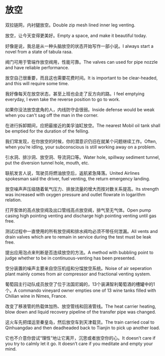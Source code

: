 # 放空

<p><span class="chinese">双拉链网，内衬腿放空。</span><span class="english">Double zip mesh lined inner leg venting.</span></p>

<p><span class="chinese">放空，让今天变得更美好。</span><span class="english">Empty a space, and make it beautiful today.</span></p>

<p><span class="chinese">好像是说，我总是从一种头脑放空的状态开始写作一部小说。</span><span class="english">I always start a novel from a state of tabula rasa.</span></p>

<p><span class="chinese">阀门可用于管端作放空阀用，性能可靠。</span><span class="english">The valves can used for pipe nozzle and have reliable performance.</span></p>

<p><span class="chinese">放空自己很重要，而且这也需要花费时间。</span><span class="english">It is important to be clear-headed, and this will require some time.</span></p>

<p><span class="chinese">我好像每天在放空状态，甚至上班也会走了反方向的路。</span><span class="english">I feel emptying everyday, I even take the reverse position to go to work.</span></p>

<p><span class="chinese">如果你没法放空底角的人，内线防守会很弱。</span><span class="english">Inside defense would be weak when you can't sag off the man in the corner.</span></p>

<p><span class="chinese">在进行拆卸期间，应把最接近的美孚油缸放空。</span><span class="english">The nearest Mobil oil tank shall be emptied for the duration of the felling.</span></p>

<p><span class="chinese">我们常发现，在你放空的时候，你的潜意识仍旧在就某个问题继续工作。</span><span class="english">Often, when you’re idling, your subconscious is still working away on a problem.</span></p>

<p><span class="chinese">引水洞、排沙洞、放空洞、导流洞口等。</span><span class="english">Water hole, spillway sediment tunnel, put the diversion tunnel hole, mouth, etc.</span></p>

<p><span class="chinese">联航发言人说，驾驶员将燃油放空后，返航紧急降落。</span><span class="english">United Airlines spokesman said the driver, fuel venting, the return emergency landing.</span></p>

<p><span class="chinese">放空噪声声压级随着氧气压力、排放流量的增大而按对数关系提高。</span><span class="english">Its strength was increased with oxygen pressure and outlet flowrate in logarithm relation.</span></p>

<p><span class="chinese">打开泵体的高点放空阀及出口管线高点放空阀，排气至无气体。</span><span class="english">Open pump casing high pointing venting and discharge high pointing venting until gas free.</span></p>

<p><span class="chinese">测试过程中一直使用的所有放空阀和排水阀均必须不带任何泄漏。</span><span class="english">All vents and drain valves which are to remain in service during the test must be leak free.</span></p>

<p><span class="chinese">提出应用泡点来判断是否连续放空的方法。</span><span class="english">A method with bubbling point to judge whether to be in continuous-venting has been presented.</span></p>

<p><span class="chinese">空分装置的噪声主要来自空压机组和分馏放空系统。</span><span class="english">Noise of air seperation plant mainly comes from air compressor and fractional venting system.</span></p>

<p><span class="chinese">葡萄园主行动队成员放空了位于法国尼姆的，13个装满智利葡萄酒的槽罐中的1个。</span><span class="english">A commando vineyard owner empties one of 13 wine tanks filled with Chilian wine in Nimes, France.</span></p>

<p><span class="chinese">改变了移液管的热载体加热、放空管线和回液管线。</span><span class="english">The heat carrier heating, blow down and liquid recovery pipeline of the transfer pipe was changed.</span></p>

<p><span class="chinese">这火车先把煤运至秦皇岛，然后放空车到天津载货。</span><span class="english">The train carried coal to Qinhuangdao and then deadheaded back to Tianjin to pick up another load.</span></p>

<p><span class="chinese">它也不介意你尝试“理性”地让它离开，沉思或者放空你的心。</span><span class="english">It doesn’t care if you try to calmly let it go. It doesn’t care if you meditate and empty your mind.</span></p>

